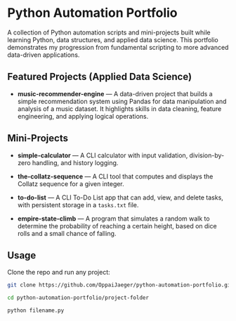 # Python Automation Portfolio

A collection of Python automation scripts and mini-projects built while learning Python, data structures, and applied data science. This portfolio demonstrates my progression from fundamental scripting to more advanced data-driven applications.

## Featured Projects (Applied Data Science)

- **music-recommender-engine** — A data-driven project that builds a simple recommendation system using Pandas for data manipulation and analysis of a music dataset. It highlights skills in data cleaning, feature engineering, and applying logical operations.

## Mini-Projects

- **simple-calculator** — A CLI calculator with input validation, division-by-zero handling, and history logging.

- **the-collatz-sequence** — A CLI tool that computes and displays the Collatz sequence for a given integer.

- **to-do-list** — A CLI To-Do List app that can add, view, and delete tasks, with persistent storage in a `tasks.txt` file.

- **empire-state-climb** — A program that simulates a random walk to determine the probability of reaching a certain height, based on dice rolls and a small chance of falling.

## Usage

Clone the repo and run any project:

```bash
git clone https://github.com/OppaiJaeger/python-automation-portfolio.git

cd python-automation-portfolio/project-folder

python filename.py
```
